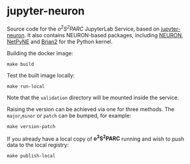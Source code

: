 # jupyter-neuron
Source code for the *o<sup>2</sup>S<sup>2</sup>PARC* JupyterLab Service, based on [jupyter-neuron](https://github.com/ITISFoundation/jupyter-neuron). It also contains NEURON-based packages, including [NEURON](https://neuron.yale.edu/neuron/), [NetPyNE](http://netpyne.org/) and [Brian2](https://brian2.readthedocs.io/en/stable/) for the Python kernel.

Building the docker image:

```shell
make build
```


Test the built image locally:

```shell
make run-local
```
Note that the `validation` directory will be mounted inside the service.


Raising the version can be achieved via one for three methods. The `major`,`minor` or `patch` can be bumped, for example:

```shell
make version-patch
```


If you already have a local copy of **o<sup>2</sup>S<sup>2</sup>PARC** running and wish to push data to the local registry:

```shell
make publish-local
```
